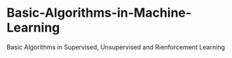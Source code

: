 # Basic-Algorithms-in-Machine-Learning
Basic Algorithms in Supervised, Unsupervised and Rienforcement Learning
